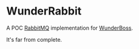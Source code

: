 # WunderRabbit

A POC [RabbitMQ](http://www.rabbitmq.com/) implementation for
[WunderBoss](https://github.com/projectodd/wunderboss).

It's far from complete.
